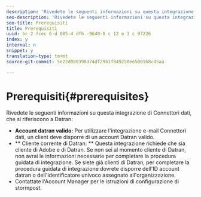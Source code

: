 ```yaml
---
description: 'Rivedete le seguenti informazioni su questa integrazione di Connettori dati in quanto correlate a Datran '
seo-description: 'Rivedete le seguenti informazioni su questa integrazione di Connettori dati in quanto correlate a Datran '
seo-title: Prerequisiti
title: Prerequisiti
uuid: bc 2 fcec 6-d 085-4 dfb -9648-0 c 12 e 3 c 97226
index: y
internal: n
snippet: y
translation-type: tm+mt
source-git-commit: 5e22d080398d74df29b1f849258e6500168cd5aa

---
```



# Prerequisiti{#prerequisites}

Rivedete le seguenti informazioni su questa integrazione di Connettori dati, che si riferiscono a Datran:

* **Account datran valido:** Per utilizzare l'integrazione e-mail Connettori dati, un client deve disporre di un account Datran valido.
* ** Cliente corrente di Datran: ** Questa integrazione richiede che sia cliente di Adobe e di Datran. Se non sei al momento cliente di Datran, non avrai le informazioni necessarie per completare la procedura guidata di integrazione. Se siete già clienti di Datran, per completare la procedura guidata di integrazione dovrete disporre dell'ID account datran o dell'identificatore univoco assegnato all'organizzazione.
* Contattate l'Account Manager per le istruzioni di configurazione di stormpost.

